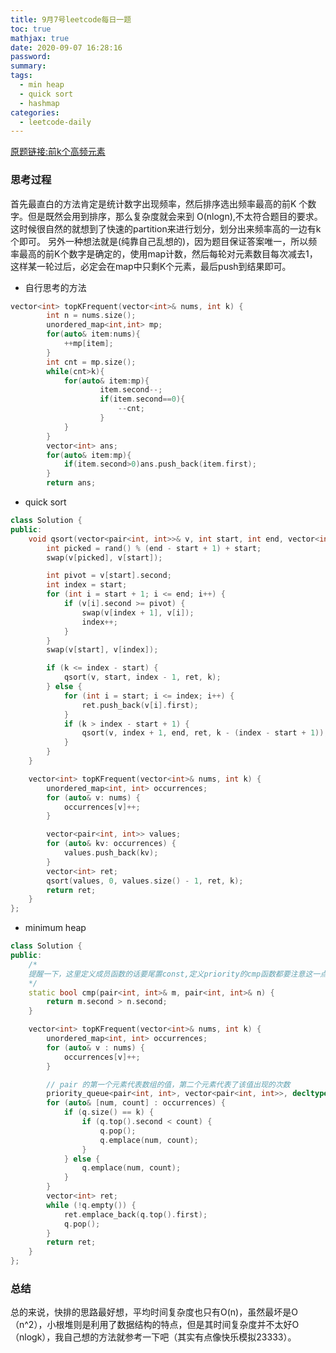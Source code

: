 ```yaml
---
title: 9月7号leetcode每日一题
toc: true
mathjax: true
date: 2020-09-07 16:28:16
password:
summary:
tags: 
  - min heap
  - quick sort
  - hashmap
categories: 
  - leetcode-daily
---
```

[原题链接:前k个高频元素](https://leetcode-cn.com/problems/top-k-frequent-elements/)

### 思考过程
首先最直白的方法肯定是统计数字出现频率，然后排序选出频率最高的前K
个数字。但是既然会用到排序，那么复杂度就会来到 O(nlogn),不太符合题目的要求。
这时候很自然的就想到了快速的partition来进行划分，划分出来频率高的一边有k个即可。
另外一种想法就是(纯靠自己乱想的)，因为题目保证答案唯一，所以频率最高的前K个数字是确定的，使用map计数，然后每轮对元素数目每次减去1，这样某一轮过后，必定会在map中只剩K个元素，最后push到结果即可。
<!-- more -->

* 自行思考的方法
```c++
vector<int> topKFrequent(vector<int>& nums, int k) {
        int n = nums.size();
        unordered_map<int,int> mp;
        for(auto& item:nums){
            ++mp[item];
        }
        int cnt = mp.size();
        while(cnt>k){
            for(auto& item:mp){
                    item.second--;
                    if(item.second==0){
                        --cnt;
                    }
            }
        }
        vector<int> ans;
        for(auto& item:mp){
            if(item.second>0)ans.push_back(item.first);
        }
        return ans;
```
* quick sort
```c++
class Solution {
public:
    void qsort(vector<pair<int, int>>& v, int start, int end, vector<int>& ret, int k) {
        int picked = rand() % (end - start + 1) + start;
        swap(v[picked], v[start]);

        int pivot = v[start].second;
        int index = start;
        for (int i = start + 1; i <= end; i++) {
            if (v[i].second >= pivot) {
                swap(v[index + 1], v[i]);
                index++;
            }
        }
        swap(v[start], v[index]);

        if (k <= index - start) {
            qsort(v, start, index - 1, ret, k);
        } else {
            for (int i = start; i <= index; i++) {
                ret.push_back(v[i].first);
            }
            if (k > index - start + 1) {
                qsort(v, index + 1, end, ret, k - (index - start + 1));
            }
        }
    }

    vector<int> topKFrequent(vector<int>& nums, int k) {
        unordered_map<int, int> occurrences;
        for (auto& v: nums) {
            occurrences[v]++;
        }

        vector<pair<int, int>> values;
        for (auto& kv: occurrences) {
            values.push_back(kv);
        }
        vector<int> ret;
        qsort(values, 0, values.size() - 1, ret, k);
        return ret;
    }
};
```
* minimum heap
```c++
class Solution {
public:
    /*
    提醒一下，这里定义成员函数的话要尾置const,定义priority的cmp函数都要注意这一点。
    */
    static bool cmp(pair<int, int>& m, pair<int, int>& n) {
        return m.second > n.second;
    }

    vector<int> topKFrequent(vector<int>& nums, int k) {
        unordered_map<int, int> occurrences;
        for (auto& v : nums) {
            occurrences[v]++;
        }

        // pair 的第一个元素代表数组的值，第二个元素代表了该值出现的次数
        priority_queue<pair<int, int>, vector<pair<int, int>>, decltype(&cmp)> q(cmp);
        for (auto& [num, count] : occurrences) {
            if (q.size() == k) {
                if (q.top().second < count) {
                    q.pop();
                    q.emplace(num, count);
                }
            } else {
                q.emplace(num, count);
            }
        }
        vector<int> ret;
        while (!q.empty()) {
            ret.emplace_back(q.top().first);
            q.pop();
        }
        return ret;
    }
};
```

### 总结
总的来说，快排的思路最好想，平均时间复杂度也只有O(n)，虽然最坏是O（n^2），小根堆则是利用了数据结构的特点，但是其时间复杂度并不太好O（nlogk），我自己想的方法就参考一下吧（其实有点像快乐模拟23333）。